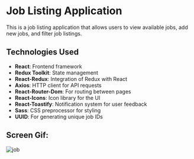 # Job Listing Application

This is a job listing application that allows users to view available jobs, add new jobs, and filter job listings.

## Technologies Used
- **React**: Frontend framework
- **Redux Toolkit**: State management
- **React-Redux**: Integration of Redux with React
- **Axios**: HTTP client for API requests
- **React-Router-Dom**: For routing between pages
- **React-Icons**: Icon library for the UI
- **React-Toastify**: Notification system for user feedback
- **Sass**: CSS preprocessor for styling
- **UUID**: For generating unique job IDs

## Screen Gif:
![job](https://github.com/user-attachments/assets/d1e5304d-3678-42eb-8f93-7b72e1b9865a)
